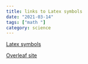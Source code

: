 ```yaml
---
title: links to Latex symbols 
date: "2021-03-14"
tags: ["math "]
category: science
---
```


[Latex symbols](http://pages.cs.wisc.edu/~dakoop/latex_symbols.html )   

[Overleaf site](https://www.overleaf.com/learn/latex/Main_Page)
